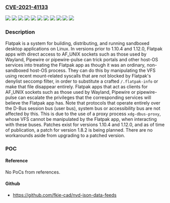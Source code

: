 ### [CVE-2021-41133](https://cve.mitre.org/cgi-bin/cvename.cgi?name=CVE-2021-41133)
![](https://img.shields.io/static/v1?label=Product&message=flatpak&color=blue)
![](https://img.shields.io/static/v1?label=Version&message=%3E%3D%201.10.0%2C%20%3C%201.10.4%20&color=brightgreen)
![](https://img.shields.io/static/v1?label=Version&message=%3E%3D%201.11.0%2C%20%3C%201.12.0%20&color=brightgreen)
![](https://img.shields.io/static/v1?label=Version&message=%3E%3D%201.8.0%2C%20%3C%3D%201.8.2%20&color=brightgreen)
![](https://img.shields.io/static/v1?label=Version&message=1.10.0%20&color=brightgreen)
![](https://img.shields.io/static/v1?label=Version&message=1.11.0%20&color=brightgreen)
![](https://img.shields.io/static/v1?label=Version&message=1.8.0%20&color=brightgreen)
![](https://img.shields.io/static/v1?label=Version&message=11.0%20&color=brightgreen)
![](https://img.shields.io/static/v1?label=Version&message=33%20&color=brightgreen)
![](https://img.shields.io/static/v1?label=Version&message=34%20&color=brightgreen)
![](https://img.shields.io/static/v1?label=Vulnerability&message=CWE-20%3A%20Improper%20Input%20Validation&color=brightgreen)

### Description

Flatpak is a system for building, distributing, and running sandboxed desktop applications on Linux. In versions prior to 1.10.4 and 1.12.0, Flatpak apps with direct access to AF_UNIX sockets such as those used by Wayland, Pipewire or pipewire-pulse can trick portals and other host-OS services into treating the Flatpak app as though it was an ordinary, non-sandboxed host-OS process. They can do this by manipulating the VFS using recent mount-related syscalls that are not blocked by Flatpak's denylist seccomp filter, in order to substitute a crafted `/.flatpak-info` or make that file disappear entirely. Flatpak apps that act as clients for AF_UNIX sockets such as those used by Wayland, Pipewire or pipewire-pulse can escalate the privileges that the corresponding services will believe the Flatpak app has. Note that protocols that operate entirely over the D-Bus session bus (user bus), system bus or accessibility bus are not affected by this. This is due to the use of a proxy process `xdg-dbus-proxy`, whose VFS cannot be manipulated by the Flatpak app, when interacting with these buses. Patches exist for versions 1.10.4 and 1.12.0, and as of time of publication, a patch for version 1.8.2 is being planned. There are no workarounds aside from upgrading to a patched version.

### POC

#### Reference
No PoCs from references.

#### Github
- https://github.com/fkie-cad/nvd-json-data-feeds

